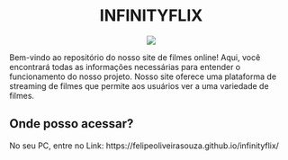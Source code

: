 <h1 align="center">INFINITYFLIX</h1>
<div align="center">
<img src="https://github.com/Felipeoliveirasouza/infinityflix/assets/153692420/12b21194-86c9-4a00-ab0c-0b30139cbdcd" />
</div>
<p>Bem-vindo ao repositório do nosso site de filmes online! Aqui, você encontrará todas as informações necessárias para entender o funcionamento do nosso projeto. Nosso site oferece uma plataforma de streaming de filmes que permite aos usuários ver a uma variedade de filmes.</p>
<h2>Onde posso acessar?</h2>
<p>No seu PC, entre no Link: https://felipeoliveirasouza.github.io/infinityflix/</p>
